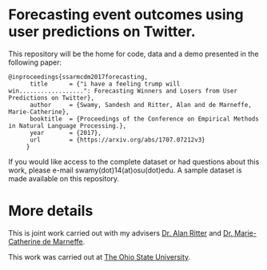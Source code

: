 # Forecasting event outcomes using user predictions on Twitter.



This repository will be the home for code, data and a demo presented in the following paper:


    @inproceedings{ssarmcdm2017forecasting,
  	      title      = {"i have a feeling trump will win..................": Forecasting Winners and Losers from User Predictions on Twitter},
  	      author     = {Swamy, Sandesh and Ritter, Alan and de Marneffe, Marie-Catherine},
  	      booktitle  = {Proceedings of the Conference on Empirical Methods in Natural Language Processing.},
  	      year       = {2017},
  	      url        = {https://arxiv.org/abs/1707.07212v3}
  	     } 



If you would like access to the complete dataset or had questions about this work, please e-mail swamy(dot)14(at)osu(dot)edu. A sample dataset is made available on this repository.

# More details

This is joint work carried out with my advisers [Dr. Alan Ritter](aritter.github.io) and [Dr. Marie-Catherine de Marneffe](http://www.ling.ohio-state.edu/~demarneffe.1/). 

This work was carried out at [The Ohio State University](https://www.osu.edu/). 
